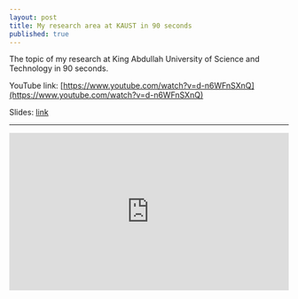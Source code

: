 ```yaml
---
layout: post
title: My research area at KAUST in 90 seconds
published: true
---
```


The topic of my research at King Abdullah University of Science and Technology in 90 seconds.

YouTube link: [https://www.youtube.com/watch?v=d-n6WFnSXnQ](https://www.youtube.com/watch?v=d-n6WFnSXnQ)

Slides: [link](https://github.com/burlachenkok/presentations_bruziuz/blob/master/wep2021_kburlachenko_research/90-seconds-presentation.pdf)

---

<div>
  <div style="position:relative;padding-top:56.25%;">
    <iframe src="https://www.youtube.com/embed/d-n6WFnSXnQ" frameborder="0" allowfullscreen style="position:absolute;top:0;left:0;width:100%;height:100%;"></iframe>
  </div>
</div>
